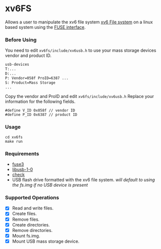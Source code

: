 # xv6FS

Allows a user to manipulate the xv6 file system [xv6 File system](http://pekopeko11.sakura.ne.jp/unix_v6/xv6-book/en/File_system.html) on a linux based system
using the [FUSE interface](https://en.wikipedia.org/wiki/Filesystem_in_Userspace).

### Before Using

You need to edit `xv6fs/include/xv6usb.h` to use your mass storage devices vendor and product ID.

```bash
usb-devices
T:...
D:...
P: Vendor=058f ProID=6387 ...
S: Product=Mass Storage
...
```

Copy the vendor and ProID and edit `xv6fs/include/xv6usb.h`
Replace your information for the following fields.

```
#define V_ID 0x058f // vendor ID
#define P_ID 0x6387 // product ID
```

### Usage

```
cd xv6fs
make run
```

### Requirements

- [fuse3](https://packages.ubuntu.com/focal/fuse3)
- [libusb-1-0](https://libusb.info/)
- [check](https://libcheck.github.io/check/web/install.html)
- USB flash drive formatted with the xv6 file system. _will default to using the fs.img if no USB device is present_

### Supported Operations

- [x] Read and write files.
- [x] Create files.
- [x] Remove files.
- [x] Create directories.
- [x] Remove directories.
- [x] Mount fs.img.
- [x] Mount USB mass storage device.
